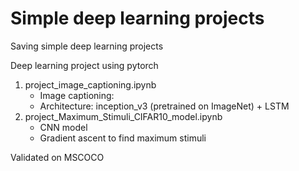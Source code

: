 # Simple deep learning projects
Saving simple deep learning projects

Deep learning project using pytorch

1. project_image_captioning.ipynb
   - Image captioning:
   - Architecture: inception_v3 (pretrained on ImageNet) + LSTM
2. project_Maximum_Stimuli_CIFAR10_model.ipynb
   - CNN model
   - Gradient ascent to find maximum stimuli

Validated on MSCOCO


